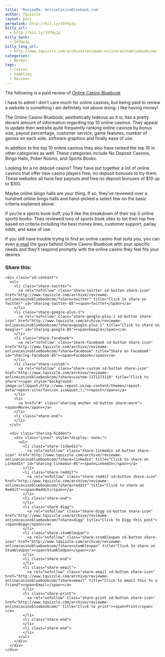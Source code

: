 ```yaml
---
title: 'ReviewMe: OnlineCasinoBluebook.com'
author: TQuizzle
layout: post
permalink: http://bit.ly/197HyJp
bitly_url:
  - http://bit.ly/197HyJp
bitly_hash:
  - 197HyJp
bitly_long_url:
  - http://www.tquizzle.com/archive/reviewme-onlinecasinobluebookcom/
categories:
  - Normal
tags:
  - Casino
  - Gambling
  - Reviews
---
```

The following is a paid review of <a rel="nofollow" target="_blank" href="http://www.onlinecasinobluebook.com" title="Online Casino Bluebook">Online Casino Bluebook</a>

I have to admit I don&#8217;t care much for online casinos, but being paid to review a website is something I am definitely not above doing. I like having money!

The Online Casino Bluebook, aesthetically hideous as it is, has a pretty decent amount of information regarding top 10 online casinos. They appear to update their website quite frequently ranking online casinos by bonus size, payout percentage, customer service, game features, number of games on each side, software graphics and finally ease of use.  
<!--more-->

  
In addition to the top 10 online casinos they also have ranked the top 10 in other categories as well. These categories include No Deposit Casinos, Bingo Halls, Poker Rooms, and Sports Books.

Looking for a no deposit casino? They have put together a list of online casinos that offer new casino players free, no deposit bonuses to try them. These websites all have fast payouts and free no deposit bonuses of $10 up to $100.

Maybe online bingo halls are your thing. If so, they&#8217;ve reviewed over a hundred online bingo halls and hand-picked a select few on the basic criteria explained above.

If you&#8217;re a sports book buff, you&#8217;ll like the breakdown of their top 5 online sports books. They reviewed tons of sports book sites to list their top five based on criteria including the best money lines, customer support, parlay odds, and ease of use.

If you still have trouble trying to find an online casino that suits you, you can even <a rel="nofollow" target="_blank" href="mailto:support@onlinecasinobluebook.com">e-mail</a> the guys behind Online Casino Bluebook with your specific needs and they&#8217;ll respond promptly with the online casino they feel fits your desires.

<div class="sharedaddy sd-sharing-enabled">
  <div class="robots-nocontent sd-block sd-social sd-social-icon-text sd-sharing">
    <h3 class="sd-title">
      Share this:
    </h3>
    
    <div class="sd-content">
      <ul>
        <li class="share-twitter">
          <a rel="nofollow" class="share-twitter sd-button share-icon" href="http://www.tquizzle.com/archive/reviewme-onlinecasinobluebookcom/?share=twitter" title="Click to share on Twitter" id="sharing-twitter-85"><span>Twitter</span></a>
        </li>
        <li class="share-google-plus-1">
          <a rel="nofollow" class="share-google-plus-1 sd-button share-icon" href="http://www.tquizzle.com/archive/reviewme-onlinecasinobluebookcom/?share=google-plus-1" title="Click to share on Google+" id="sharing-google-85"><span>Google</span></a>
        </li>
        <li class="share-facebook">
          <a rel="nofollow" class="share-facebook sd-button share-icon" href="http://www.tquizzle.com/archive/reviewme-onlinecasinobluebookcom/?share=facebook" title="Share on Facebook" id="sharing-facebook-85"><span>Facebook</span></a>
        </li>
        <li class="share-custom">
          <a rel="nofollow" class="share-custom sd-button share-icon" href="http://www.tquizzle.com/archive/reviewme-onlinecasinobluebookcom/?share=custom-1371173110" title="Click to share"><span style="background-image:url(&quot;http://www.repost.us/wp-content/themes/repost-beta/repost-site/favicon.ico&quot;);">repost</span></a>
        </li>
        <li>
          <a href="#" class="sharing-anchor sd-button share-more"><span>More</span></a>
        </li>
        <li class="share-end">
        </li>
      </ul>
      
      <div class="sharing-hidden">
        <div class="inner" style="display: none;">
          <ul>
            <li class="share-linkedin">
              <a rel="nofollow" class="share-linkedin sd-button share-icon" href="http://www.tquizzle.com/archive/reviewme-onlinecasinobluebookcom/?share=linkedin" title="Click to share on LinkedIn" id="sharing-linkedin-85"><span>LinkedIn</span></a>
            </li>
            <li class="share-reddit">
              <a rel="nofollow" class="share-reddit sd-button share-icon" href="http://www.tquizzle.com/archive/reviewme-onlinecasinobluebookcom/?share=reddit" title="Click to share on Reddit"><span>Reddit</span></a>
            </li>
            <li class="share-end">
            </li>
            <li class="share-digg">
              <a rel="nofollow" class="share-digg sd-button share-icon" href="http://www.tquizzle.com/archive/reviewme-onlinecasinobluebookcom/?share=digg" title="Click to Digg this post"><span>Digg</span></a>
            </li>
            <li class="share-stumbleupon">
              <a rel="nofollow" class="share-stumbleupon sd-button share-icon" href="http://www.tquizzle.com/archive/reviewme-onlinecasinobluebookcom/?share=stumbleupon" title="Click to share on StumbleUpon"><span>StumbleUpon</span></a>
            </li>
            <li class="share-end">
            </li>
            <li class="share-email">
              <a rel="nofollow" class="share-email sd-button share-icon" href="http://www.tquizzle.com/archive/reviewme-onlinecasinobluebookcom/?share=email" title="Click to email this to a friend"><span>Email</span></a>
            </li>
            <li class="share-print">
              <a rel="nofollow" class="share-print sd-button share-icon" href="http://www.tquizzle.com/archive/reviewme-onlinecasinobluebookcom/" title="Click to print"><span>Print</span></a>
            </li>
            <li class="share-end">
            </li>
            <li class="share-end">
            </li>
          </ul>
        </div>
      </div>
    </div>
  </div>
</div>